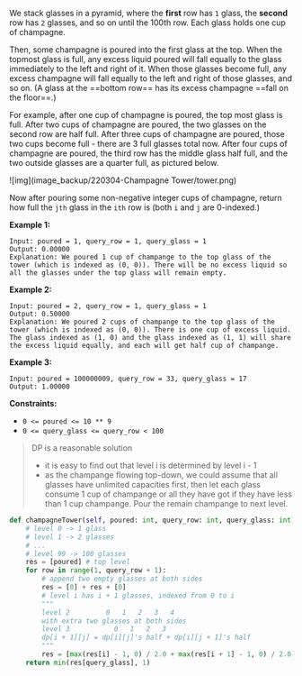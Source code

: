 We stack glasses in a pyramid, where the **first** row has `1` glass, the **second** row has `2` glasses, and so on until the 100th row. Each glass holds one cup of champagne.

Then, some champagne is poured into the first glass at the top. When the topmost glass is full, any excess liquid poured will fall equally to the glass immediately to the left and right of it. When those glasses become full, any excess champagne will fall equally to the left and right of those glasses, and so on. (A glass at the ==bottom row== has its excess champagne ==fall on the floor==.)

For example, after one cup of champagne is poured, the top most glass is full. After two cups of champagne are poured, the two glasses on the second row are half full. After three cups of champagne are poured, those two cups become full - there are 3 full glasses total now. After four cups of champagne are poured, the third row has the middle glass half full, and the two outside glasses are a quarter full, as pictured below.

![img](image_backup/220304-Champagne Tower/tower.png)

Now after pouring some non-negative integer cups of champagne, return how full the `jth` glass in the `ith` row is (both `i` and `j` are 0-indexed.)

 

**Example 1:**

```
Input: poured = 1, query_row = 1, query_glass = 1
Output: 0.00000
Explanation: We poured 1 cup of champange to the top glass of the tower (which is indexed as (0, 0)). There will be no excess liquid so all the glasses under the top glass will remain empty.
```

**Example 2:**

```
Input: poured = 2, query_row = 1, query_glass = 1
Output: 0.50000
Explanation: We poured 2 cups of champange to the top glass of the tower (which is indexed as (0, 0)). There is one cup of excess liquid. The glass indexed as (1, 0) and the glass indexed as (1, 1) will share the excess liquid equally, and each will get half cup of champange.
```

**Example 3:**

```
Input: poured = 100000009, query_row = 33, query_glass = 17
Output: 1.00000
```

 

**Constraints:**

- `0 <= poured <= 10 ** 9`
- `0 <= query_glass <= query_row < 100`



> DP is a reasonable solution
>
> - it is easy to find out that level i is determined by level i - 1
> - as the champange flowing top-down, we could assume that all glasses have unlimited capacities first, then let each glass consume 1 cup of champange or all they have got if they have less than 1 cup champange. Pour the remain champange to next level.

```python
def champagneTower(self, poured: int, query_row: int, query_glass: int) -> float:
    # level 0 -> 1 glass
    # level 1 -> 2 glasses
    # ...
    # level 99 -> 100 glasses
    res = [poured] # top level
    for row in range(1, query_row + 1):
        # append two empty glasses at both sides
        res = [0] + res + [0]
        # level i has i + 1 glasses, indexed from 0 to i
        """
        level 2         0   1   2   3   4
        with extra two glasses at both sides
        level 3           0   1   2   3
        dp[i + 1][j] = dp[i][j]'s half + dp[i][j + 1]'s half
        """
        res = [max(res[i] - 1, 0) / 2.0 + max(res[i + 1] - 1, 0) / 2.0 for i in range(row + 1)]
    return min(res[query_glass], 1)
```

